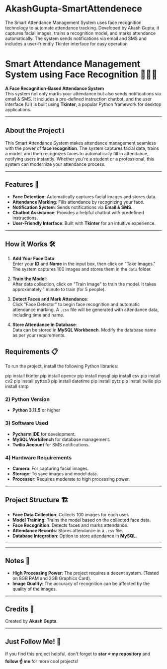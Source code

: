 # AkashGupta-SmartAttendenece
The Smart Attendance Management System uses face recognition technology to automate attendance tracking. Developed by Akash Gupta, it captures facial images, trains a recognition model, and marks attendance automatically. The system sends notifications via email and SMS and includes a user-friendly Tkinter interface for easy operation

# **Smart Attendance Management System using Face Recognition 👦🏻👧**

**A Face Recognition-Based Attendance System**  
This system not only marks your attendance but also sends notifications via email & SMS. It includes a pre-defined instruction chatbot, and the user interface (UI) is built using **Tkinter**, a popular Python framework for desktop applications.

---

## **About the Project** ℹ️

This Smart Attendance System makes attendance management seamless with the power of **face recognition**. The system captures facial data, trains a model, and then recognizes faces to automatically fill in attendance, notifying users instantly. Whether you're a student or a professional, this system can modernize your attendance process.

---

## **Features** 🌟

- **Face Detection**: Automatically captures facial images and stores data.
- **Attendance Marking**: Fills attendance by recognizing your face.
- **Notification System**: Sends notifications via **Email & SMS**.
- **Chatbot Assistance**: Provides a helpful chatbot with predefined instructions.
- **User-Friendly Interface**: Built with **Tkinter** for an intuitive experience.

---

## **How it Works** 🛠️

1. **Add Your Face Data**:  
   Enter your **ID** and **Name** in the input box, then click on "Take Images." The system captures 100 images and stores them in the `data` folder.
  
2. **Train the Model**:  
   After data collection, click on "Train Image" to train the model. It takes approximately 1 minute to train (for 5 people).
  
3. **Detect Faces and Mark Attendance**:  
   Click "Face Detector" to begin face recognition and automatic attendance marking. A `.csv` file will be generated with attendance data, including time and name.

4. **Store Attendance in Database**:  
   Data can be stored in **MySQL Workbench**. Modify the database name as per your requirements.

## **Requirements** 📋

To run the project, install the following Python libraries:

pip install tkinter
pip install opencv
pip install mysql
pip install csv
pip install cv2
pip install pyttsx3
pip install datetime
pip install pytz
pip install twilio
pip install smtp

### **2) Python Version**  
- **Python 3.11.5** or higher

### **3) Software Used**  
- **Pycharm IDE** for development.  
- **MySQL WorkBench** for database management.  
- **Twilio Account** for SMS notifications.

### **4) Hardware Requirements**  
- **Camera**: For capturing facial images.  
- **Storage**: To save images and model data.  
- **Processor**: Requires moderate to high processing power.

---

## **Project Structure** 🏗️  
- **Face Data Collection**: Collects 100 images for each user.  
- **Model Training**: Trains the model based on the collected face data.  
- **Face Recognition**: Detects faces and marks attendance.  
- **Attendance Records**: Stores attendance in a `.csv` file.  
- **Database Integration**: Option to store attendance in **MySQL**.

---



---

## **Notes** 📝  
- **High Processing Power**: The project requires a decent system. (Tested on 8GB RAM and 2GB Graphics Card).  
- **Image Quality**: The accuracy of recognition can be affected by the quality of the images.

---

## **Credits** 👏  
Created by **Akash Gupta**.  


---

## **Just Follow Me!** 🙌  
If you find this project helpful, don't forget to **star ⭐ my repository** and **follow ☝️ me** for more cool projects!






